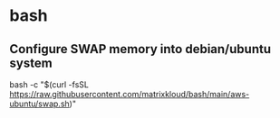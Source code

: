 # bash

## Configure SWAP memory into debian/ubuntu system
bash -c "$(curl -fsSL https://raw.githubusercontent.com/matrixkloud/bash/main/aws-ubuntu/swap.sh)"

